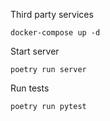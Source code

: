 Third party services
```
docker-compose up -d
```

Start server
```
poetry run server
```


Run tests
```
poetry run pytest
```